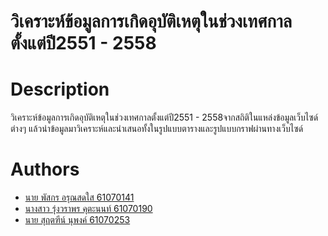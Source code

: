 # วิเคราะห์ข้อมูลการเกิดอุบัติเหตุในช่วงเทศกาลตั้งแต่ปี2551 - 2558
# Description
วิเคราะห์ข้อมูลการเกิดอุบัติเหตุในช่วงเทศกาลตั้งแต่ปี2551 - 2558จากสถิติในแหล่งข้อมูลเว็บไซด์ต่างๆ
แล้วนำข้อมูลมาวิเคราะห์และนำเสนอทั้งในรูปแบบตารางและรูปแบบกราฟผ่านทางเว็บไซด์
# Authors
* [นาย พัสกร อรุณสดใส 61070141](https://github.com/Erongi)
* [นางสาว รุ่งวราพร คุตะนนท์ 61070190](https://github.com/Rungwarapon)
* [นาย สุฤตฑีน์ นุพงค์ 61070253](https://github.com/61070253)
